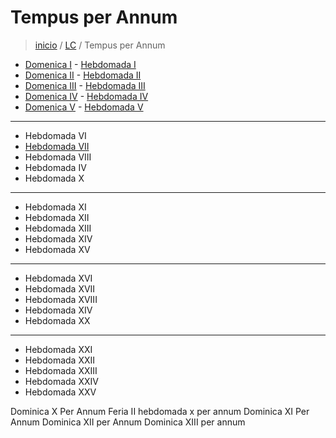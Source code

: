 # Tempus per Annum

> [inicio](../README.md) / [LC](../LC.md) / Tempus per Annum

- [Domenica I](./annum/LD01.md) - [Hebdomada I](./annum/LH01.md)
- [Domenica II](./annum/LD02.md) -  [Hebdomada II](./annum/LH02.md)
- [Domenica III](./annum/LD03.md) - [Hebdomada III](./annum/LH03.md)
- [Domenica IV](./annum/LD04.md) - [Hebdomada IV](./annum/LH04.md)
- [Domenica V](./annum/LD05.md) - [Hebdomada V](./annum/LH05.md)

----

- Hebdomada VI
- [Hebdomada VII](./annum/h7f.md)
- Hebdomada VIII
- Hebdomada IV
- Hebdomada X

----

- Hebdomada XI
- Hebdomada XII
- Hebdomada XIII
- Hebdomada XIV
- Hebdomada XV

----

- Hebdomada XVI
- Hebdomada XVII
- Hebdomada XVIII
- Hebdomada XIV
- Hebdomada XX

----

- Hebdomada XXI
- Hebdomada XXII
- Hebdomada XXIII
- Hebdomada XXIV
- Hebdomada XXV



Dominica X Per Annum
Feria II hebdomada x per annum
Dominica XI Per Annum
Dominica XII per Annum
Dominica XIII per annum